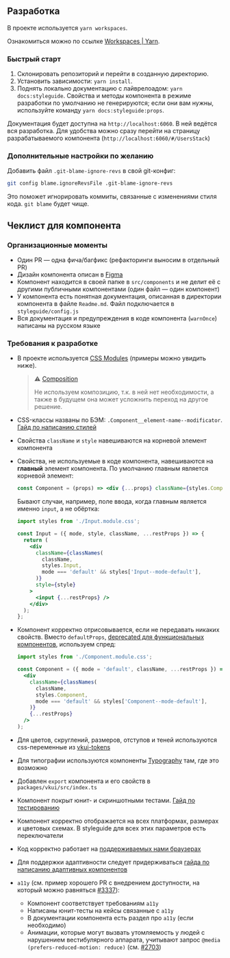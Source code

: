 ## Разработка

В проекте используется `yarn workspaces`.

Ознакомиться можно по ссылке [Workspaces | Yarn](https://yarnpkg.com/features/workspaces).

### Быстрый старт

1. Склонировать репозиторий и перейти в созданную директорию.
2. Установить зависимости: `yarn install`.
3. Поднять локально документацию с лайврелоадом: `yarn docs:styleguide`. Свойства и методы компонента в режиме разработки по умолчанию не генерируются; если они вам нужны, используйте команду `yarn docs:styleguide:props`.

Документация будет доступна на `http://localhost:6060`. В ней ведётся вся разработка. Для удобства можно сразу перейти на страницу разрабатываемого компонента (`http://localhost:6060/#/UsersStack`)

### Дополнительные настройки по желанию

Добавить файл `.git-blame-ignore-revs` в свой git-конфиг:

```sh
git config blame.ignoreRevsFile .git-blame-ignore-revs
```

Это поможет игнорировать коммиты, связанные с изменениями стиля кода. `git blame` будет чище.

## Чеклист для компонента

### Организационные моменты

- Один PR — одна фича/багфикс (рефакторинги выносим в отдельный PR)
- Дизайн компонента описан в [Figma](https://www.figma.com/@vk)
- Компонент находится в своей папке в `src/components` и не делит её с другими публичными компонентами (один файл — один компонент)
- У компонента есть понятная документация, описанная в директории компонента в файле `Readme.md`. Файл подключается в `styleguide/config.js`
- Вся документация и предупреждения в коде компонента (`warnOnce`) написаны на русском языке

### Требования к разработке

- В проекте используется [CSS Modules](https://github.com/css-modules/css-modules) (примеры можно увидить ниже).

  > ⚠️ [Composition](https://github.com/css-modules/css-modules/blob/master/docs/composition.md)
  >
  > Не используем композицию, т.к. в ней нет необходимости,
  > а также в будущем она может усложнить переход на другое решение.

- CSS-классы названы по БЭМ: `.Component__element-name--modificator`. [Гайд по написанию стилей](https://github.com/VKCOM/VKUI/blob/master/docs/CSS_GUIDE.md)
- Свойства `className` и `style` навешиваются на корневой элемент компонента
- Свойства, не используемые в коде компонента, навешиваются на **главный** элемент компонента. По умолчанию главным является корневой элемент:

  ```jsx
  const Component = (props) => <div {...props} className={styles.Component} />;
  ```

  Бывают случаи, например, поле ввода, когда главным является именно `input`, а не обёртка:

  ```jsx
  import styles from './Input.module.css';

  const Input = ({ mode, style, className, ...restProps }) => {
    return (
      <div
        className={classNames(
          className,
          styles.Input,
          mode === 'default' && styles['Input--mode-default'],
        )}
        style={style}
      >
        <input {...restProps} />
      </div>
    );
  };
  ```

- Компонент корректно отрисовывается, если не передавать никаких свойств. Вместо `defaultProps`, [deprecated для функциональных компонентов](https://github.com/facebook/react/pull/16210), используем спред:

  ```jsx
  import styles from './Component.module.css';

  const Component = ({ mode = 'default', className, ...restProps }) => (
    <div
      className={classNames(
        className,
        styles.Component,
        mode === 'default' && styles['Component--mode-default'],
      )}
      {...restProps}
    />
  );
  ```

- Для цветов, скруглений, размеров, отступов и теней используются css-переменные из [vkui-tokens](https://github.com/VKCOM/vkui-tokens)
- Для типографии используются компоненты [Typography](https://vkcom.github.io/VKUI/#!/Typography) там, где это возможно
- Добавлен `export` компонента и его свойств в `packages/vkui/src/index.ts`
- Компонент покрыт юнит- и скриншотными тестами. [Гайд по тестированию](https://github.com/VKCOM/VKUI/blob/master/docs/TESTING.md)
- Компонент корректно отображается на всех платформах, размерах и цветовых схемах. В styleguide для всех этих параметров есть переключатели
- Код корректно работает на [поддерживаемых нами браузерах](https://github.com/VKCOM/VKUI#%D0%B1%D1%80%D0%B0%D1%83%D0%B7%D0%B5%D1%80%D1%8B)
- Для поддержки адаптивности следует придерживаться [гайда по написанию адаптивных компонентов](https://github.com/VKCOM/VKUI/blob/master/docs/ADAPTIVITY_GUIDE.md)
- `a11y` (см. пример хорошего PR с внедрением доступности, на который можно равняться [#3337](https://github.com/VKCOM/VKUI/issues/3035)):
  - Компонент соответствует требованиям `a11y`
  - Написаны юнит-тесты на кейсы связанные с `a11y`
  - В документации компонента есть раздел про `a11y` (если необходимо)
  - Анимации, которые могут вызвать утомляемость у людей с нарушением вестибулярного аппарата, учитывают запрос `@media (prefers-reduced-motion: reduce)` (см. [#2703](https://github.com/VKCOM/VKUI/issues/2703))

